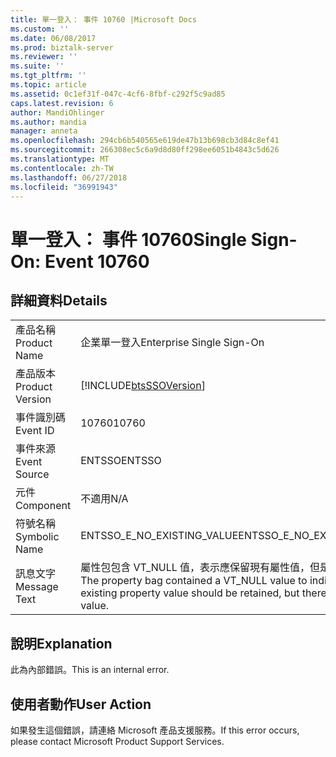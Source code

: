 ```yaml
---
title: 單一登入： 事件 10760 |Microsoft Docs
ms.custom: ''
ms.date: 06/08/2017
ms.prod: biztalk-server
ms.reviewer: ''
ms.suite: ''
ms.tgt_pltfrm: ''
ms.topic: article
ms.assetid: 0c1ef31f-047c-4cf6-8fbf-c292f5c9ad85
caps.latest.revision: 6
author: MandiOhlinger
ms.author: mandia
manager: anneta
ms.openlocfilehash: 294cb6b540565e619de47b13b698cb3d84c8ef41
ms.sourcegitcommit: 266308ec5c6a9d8d80ff298ee6051b4843c5d626
ms.translationtype: MT
ms.contentlocale: zh-TW
ms.lasthandoff: 06/27/2018
ms.locfileid: "36991943"
---
```

# <a name="single-sign-on-event-10760"></a><span data-ttu-id="09bd7-102">單一登入： 事件 10760</span><span class="sxs-lookup"><span data-stu-id="09bd7-102">Single Sign-On: Event 10760</span></span>
## <a name="details"></a><span data-ttu-id="09bd7-103">詳細資料</span><span class="sxs-lookup"><span data-stu-id="09bd7-103">Details</span></span>  
  
|                 |                                                                                                                                             |
|-----------------|---------------------------------------------------------------------------------------------------------------------------------------------|
|  <span data-ttu-id="09bd7-104">產品名稱</span><span class="sxs-lookup"><span data-stu-id="09bd7-104">Product Name</span></span>   |                                                          <span data-ttu-id="09bd7-105">企業單一登入</span><span class="sxs-lookup"><span data-stu-id="09bd7-105">Enterprise Single Sign-On</span></span>                                                          |
| <span data-ttu-id="09bd7-106">產品版本</span><span class="sxs-lookup"><span data-stu-id="09bd7-106">Product Version</span></span> |                                         [!INCLUDE[btsSSOVersion](../includes/btsssoversion-md.md)]                                          |
|    <span data-ttu-id="09bd7-107">事件識別碼</span><span class="sxs-lookup"><span data-stu-id="09bd7-107">Event ID</span></span>     |                                                                    <span data-ttu-id="09bd7-108">10760</span><span class="sxs-lookup"><span data-stu-id="09bd7-108">10760</span></span>                                                                    |
|  <span data-ttu-id="09bd7-109">事件來源</span><span class="sxs-lookup"><span data-stu-id="09bd7-109">Event Source</span></span>   |                                                                   <span data-ttu-id="09bd7-110">ENTSSO</span><span class="sxs-lookup"><span data-stu-id="09bd7-110">ENTSSO</span></span>                                                                    |
|    <span data-ttu-id="09bd7-111">元件</span><span class="sxs-lookup"><span data-stu-id="09bd7-111">Component</span></span>    |                                                                     <span data-ttu-id="09bd7-112">不適用</span><span class="sxs-lookup"><span data-stu-id="09bd7-112">N/A</span></span>                                                                     |
|  <span data-ttu-id="09bd7-113">符號名稱</span><span class="sxs-lookup"><span data-stu-id="09bd7-113">Symbolic Name</span></span>  |                                                         <span data-ttu-id="09bd7-114">ENTSSO_E_NO_EXISTING_VALUE</span><span class="sxs-lookup"><span data-stu-id="09bd7-114">ENTSSO_E_NO_EXISTING_VALUE</span></span>                                                          |
|  <span data-ttu-id="09bd7-115">訊息文字</span><span class="sxs-lookup"><span data-stu-id="09bd7-115">Message Text</span></span>   | <span data-ttu-id="09bd7-116">屬性包包含 VT_NULL 值，表示應保留現有屬性值，但是沒有現有值。</span><span class="sxs-lookup"><span data-stu-id="09bd7-116">The property bag contained a VT_NULL value to indicate that the existing property value should be retained, but there is no existing value.</span></span> |
  
## <a name="explanation"></a><span data-ttu-id="09bd7-117">說明</span><span class="sxs-lookup"><span data-stu-id="09bd7-117">Explanation</span></span>  
 <span data-ttu-id="09bd7-118">此為內部錯誤。</span><span class="sxs-lookup"><span data-stu-id="09bd7-118">This is an internal error.</span></span>  
  
## <a name="user-action"></a><span data-ttu-id="09bd7-119">使用者動作</span><span class="sxs-lookup"><span data-stu-id="09bd7-119">User Action</span></span>  
 <span data-ttu-id="09bd7-120">如果發生這個錯誤，請連絡 Microsoft 產品支援服務。</span><span class="sxs-lookup"><span data-stu-id="09bd7-120">If this error occurs, please contact Microsoft Product Support Services.</span></span>